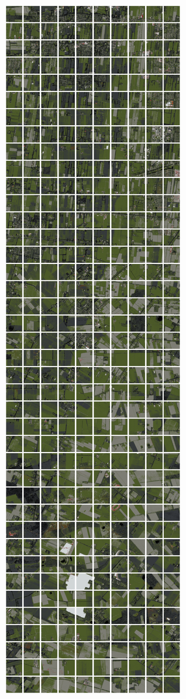 <html>
<div>
<img src="https://github.com/HakkaTjakka/NL_TILE_MAP/blob/main/18/643/-1065/r.6430.-10650.png" height="44" width="44">
<img src="https://github.com/HakkaTjakka/NL_TILE_MAP/blob/main/18/643/-1065/r.6431.-10650.png" height="44" width="44">
<img src="https://github.com/HakkaTjakka/NL_TILE_MAP/blob/main/18/643/-1065/r.6432.-10650.png" height="44" width="44">
<img src="https://github.com/HakkaTjakka/NL_TILE_MAP/blob/main/18/643/-1065/r.6433.-10650.png" height="44" width="44">
<img src="https://github.com/HakkaTjakka/NL_TILE_MAP/blob/main/18/643/-1065/r.6434.-10650.png" height="44" width="44">
<img src="https://github.com/HakkaTjakka/NL_TILE_MAP/blob/main/18/643/-1065/r.6435.-10650.png" height="44" width="44">
<img src="https://github.com/HakkaTjakka/NL_TILE_MAP/blob/main/18/643/-1065/r.6436.-10650.png" height="44" width="44">
<img src="https://github.com/HakkaTjakka/NL_TILE_MAP/blob/main/18/643/-1065/r.6437.-10650.png" height="44" width="44">
<img src="https://github.com/HakkaTjakka/NL_TILE_MAP/blob/main/18/643/-1065/r.6438.-10650.png" height="44" width="44">
<img src="https://github.com/HakkaTjakka/NL_TILE_MAP/blob/main/18/643/-1065/r.6439.-10650.png" height="44" width="44">
<img src="https://github.com/HakkaTjakka/NL_TILE_MAP/blob/main/18/644/-1065/r.6440.-10650.png" height="44" width="44">
<img src="https://github.com/HakkaTjakka/NL_TILE_MAP/blob/main/18/644/-1065/r.6441.-10650.png" height="44" width="44">
<img src="https://github.com/HakkaTjakka/NL_TILE_MAP/blob/main/18/644/-1065/r.6442.-10650.png" height="44" width="44">
<img src="https://github.com/HakkaTjakka/NL_TILE_MAP/blob/main/18/644/-1065/r.6443.-10650.png" height="44" width="44">
<img src="https://github.com/HakkaTjakka/NL_TILE_MAP/blob/main/18/644/-1065/r.6444.-10650.png" height="44" width="44">
<img src="https://github.com/HakkaTjakka/NL_TILE_MAP/blob/main/18/644/-1065/r.6445.-10650.png" height="44" width="44">
<img src="https://github.com/HakkaTjakka/NL_TILE_MAP/blob/main/18/644/-1065/r.6446.-10650.png" height="44" width="44">
<img src="https://github.com/HakkaTjakka/NL_TILE_MAP/blob/main/18/644/-1065/r.6447.-10650.png" height="44" width="44">
<img src="https://github.com/HakkaTjakka/NL_TILE_MAP/blob/main/18/644/-1065/r.6448.-10650.png" height="44" width="44">
<img src="https://github.com/HakkaTjakka/NL_TILE_MAP/blob/main/18/644/-1065/r.6449.-10650.png" height="44" width="44">
<br>
<img src="https://github.com/HakkaTjakka/NL_TILE_MAP/blob/main/18/643/-1065/r.6430.-10649.png" height="44" width="44">
<img src="https://github.com/HakkaTjakka/NL_TILE_MAP/blob/main/18/643/-1065/r.6431.-10649.png" height="44" width="44">
<img src="https://github.com/HakkaTjakka/NL_TILE_MAP/blob/main/18/643/-1065/r.6432.-10649.png" height="44" width="44">
<img src="https://github.com/HakkaTjakka/NL_TILE_MAP/blob/main/18/643/-1065/r.6433.-10649.png" height="44" width="44">
<img src="https://github.com/HakkaTjakka/NL_TILE_MAP/blob/main/18/643/-1065/r.6434.-10649.png" height="44" width="44">
<img src="https://github.com/HakkaTjakka/NL_TILE_MAP/blob/main/18/643/-1065/r.6435.-10649.png" height="44" width="44">
<img src="https://github.com/HakkaTjakka/NL_TILE_MAP/blob/main/18/643/-1065/r.6436.-10649.png" height="44" width="44">
<img src="https://github.com/HakkaTjakka/NL_TILE_MAP/blob/main/18/643/-1065/r.6437.-10649.png" height="44" width="44">
<img src="https://github.com/HakkaTjakka/NL_TILE_MAP/blob/main/18/643/-1065/r.6438.-10649.png" height="44" width="44">
<img src="https://github.com/HakkaTjakka/NL_TILE_MAP/blob/main/18/643/-1065/r.6439.-10649.png" height="44" width="44">
<img src="https://github.com/HakkaTjakka/NL_TILE_MAP/blob/main/18/644/-1065/r.6440.-10649.png" height="44" width="44">
<img src="https://github.com/HakkaTjakka/NL_TILE_MAP/blob/main/18/644/-1065/r.6441.-10649.png" height="44" width="44">
<img src="https://github.com/HakkaTjakka/NL_TILE_MAP/blob/main/18/644/-1065/r.6442.-10649.png" height="44" width="44">
<img src="https://github.com/HakkaTjakka/NL_TILE_MAP/blob/main/18/644/-1065/r.6443.-10649.png" height="44" width="44">
<img src="https://github.com/HakkaTjakka/NL_TILE_MAP/blob/main/18/644/-1065/r.6444.-10649.png" height="44" width="44">
<img src="https://github.com/HakkaTjakka/NL_TILE_MAP/blob/main/18/644/-1065/r.6445.-10649.png" height="44" width="44">
<img src="https://github.com/HakkaTjakka/NL_TILE_MAP/blob/main/18/644/-1065/r.6446.-10649.png" height="44" width="44">
<img src="https://github.com/HakkaTjakka/NL_TILE_MAP/blob/main/18/644/-1065/r.6447.-10649.png" height="44" width="44">
<img src="https://github.com/HakkaTjakka/NL_TILE_MAP/blob/main/18/644/-1065/r.6448.-10649.png" height="44" width="44">
<img src="https://github.com/HakkaTjakka/NL_TILE_MAP/blob/main/18/644/-1065/r.6449.-10649.png" height="44" width="44">
<br>
<img src="https://github.com/HakkaTjakka/NL_TILE_MAP/blob/main/18/643/-1065/r.6430.-10648.png" height="44" width="44">
<img src="https://github.com/HakkaTjakka/NL_TILE_MAP/blob/main/18/643/-1065/r.6431.-10648.png" height="44" width="44">
<img src="https://github.com/HakkaTjakka/NL_TILE_MAP/blob/main/18/643/-1065/r.6432.-10648.png" height="44" width="44">
<img src="https://github.com/HakkaTjakka/NL_TILE_MAP/blob/main/18/643/-1065/r.6433.-10648.png" height="44" width="44">
<img src="https://github.com/HakkaTjakka/NL_TILE_MAP/blob/main/18/643/-1065/r.6434.-10648.png" height="44" width="44">
<img src="https://github.com/HakkaTjakka/NL_TILE_MAP/blob/main/18/643/-1065/r.6435.-10648.png" height="44" width="44">
<img src="https://github.com/HakkaTjakka/NL_TILE_MAP/blob/main/18/643/-1065/r.6436.-10648.png" height="44" width="44">
<img src="https://github.com/HakkaTjakka/NL_TILE_MAP/blob/main/18/643/-1065/r.6437.-10648.png" height="44" width="44">
<img src="https://github.com/HakkaTjakka/NL_TILE_MAP/blob/main/18/643/-1065/r.6438.-10648.png" height="44" width="44">
<img src="https://github.com/HakkaTjakka/NL_TILE_MAP/blob/main/18/643/-1065/r.6439.-10648.png" height="44" width="44">
<img src="https://github.com/HakkaTjakka/NL_TILE_MAP/blob/main/18/644/-1065/r.6440.-10648.png" height="44" width="44">
<img src="https://github.com/HakkaTjakka/NL_TILE_MAP/blob/main/18/644/-1065/r.6441.-10648.png" height="44" width="44">
<img src="https://github.com/HakkaTjakka/NL_TILE_MAP/blob/main/18/644/-1065/r.6442.-10648.png" height="44" width="44">
<img src="https://github.com/HakkaTjakka/NL_TILE_MAP/blob/main/18/644/-1065/r.6443.-10648.png" height="44" width="44">
<img src="https://github.com/HakkaTjakka/NL_TILE_MAP/blob/main/18/644/-1065/r.6444.-10648.png" height="44" width="44">
<img src="https://github.com/HakkaTjakka/NL_TILE_MAP/blob/main/18/644/-1065/r.6445.-10648.png" height="44" width="44">
<img src="https://github.com/HakkaTjakka/NL_TILE_MAP/blob/main/18/644/-1065/r.6446.-10648.png" height="44" width="44">
<img src="https://github.com/HakkaTjakka/NL_TILE_MAP/blob/main/18/644/-1065/r.6447.-10648.png" height="44" width="44">
<img src="https://github.com/HakkaTjakka/NL_TILE_MAP/blob/main/18/644/-1065/r.6448.-10648.png" height="44" width="44">
<img src="https://github.com/HakkaTjakka/NL_TILE_MAP/blob/main/18/644/-1065/r.6449.-10648.png" height="44" width="44">
<br>
<img src="https://github.com/HakkaTjakka/NL_TILE_MAP/blob/main/18/643/-1065/r.6430.-10647.png" height="44" width="44">
<img src="https://github.com/HakkaTjakka/NL_TILE_MAP/blob/main/18/643/-1065/r.6431.-10647.png" height="44" width="44">
<img src="https://github.com/HakkaTjakka/NL_TILE_MAP/blob/main/18/643/-1065/r.6432.-10647.png" height="44" width="44">
<img src="https://github.com/HakkaTjakka/NL_TILE_MAP/blob/main/18/643/-1065/r.6433.-10647.png" height="44" width="44">
<img src="https://github.com/HakkaTjakka/NL_TILE_MAP/blob/main/18/643/-1065/r.6434.-10647.png" height="44" width="44">
<img src="https://github.com/HakkaTjakka/NL_TILE_MAP/blob/main/18/643/-1065/r.6435.-10647.png" height="44" width="44">
<img src="https://github.com/HakkaTjakka/NL_TILE_MAP/blob/main/18/643/-1065/r.6436.-10647.png" height="44" width="44">
<img src="https://github.com/HakkaTjakka/NL_TILE_MAP/blob/main/18/643/-1065/r.6437.-10647.png" height="44" width="44">
<img src="https://github.com/HakkaTjakka/NL_TILE_MAP/blob/main/18/643/-1065/r.6438.-10647.png" height="44" width="44">
<img src="https://github.com/HakkaTjakka/NL_TILE_MAP/blob/main/18/643/-1065/r.6439.-10647.png" height="44" width="44">
<img src="https://github.com/HakkaTjakka/NL_TILE_MAP/blob/main/18/644/-1065/r.6440.-10647.png" height="44" width="44">
<img src="https://github.com/HakkaTjakka/NL_TILE_MAP/blob/main/18/644/-1065/r.6441.-10647.png" height="44" width="44">
<img src="https://github.com/HakkaTjakka/NL_TILE_MAP/blob/main/18/644/-1065/r.6442.-10647.png" height="44" width="44">
<img src="https://github.com/HakkaTjakka/NL_TILE_MAP/blob/main/18/644/-1065/r.6443.-10647.png" height="44" width="44">
<img src="https://github.com/HakkaTjakka/NL_TILE_MAP/blob/main/18/644/-1065/r.6444.-10647.png" height="44" width="44">
<img src="https://github.com/HakkaTjakka/NL_TILE_MAP/blob/main/18/644/-1065/r.6445.-10647.png" height="44" width="44">
<img src="https://github.com/HakkaTjakka/NL_TILE_MAP/blob/main/18/644/-1065/r.6446.-10647.png" height="44" width="44">
<img src="https://github.com/HakkaTjakka/NL_TILE_MAP/blob/main/18/644/-1065/r.6447.-10647.png" height="44" width="44">
<img src="https://github.com/HakkaTjakka/NL_TILE_MAP/blob/main/18/644/-1065/r.6448.-10647.png" height="44" width="44">
<img src="https://github.com/HakkaTjakka/NL_TILE_MAP/blob/main/18/644/-1065/r.6449.-10647.png" height="44" width="44">
<br>
<img src="https://github.com/HakkaTjakka/NL_TILE_MAP/blob/main/18/643/-1065/r.6430.-10646.png" height="44" width="44">
<img src="https://github.com/HakkaTjakka/NL_TILE_MAP/blob/main/18/643/-1065/r.6431.-10646.png" height="44" width="44">
<img src="https://github.com/HakkaTjakka/NL_TILE_MAP/blob/main/18/643/-1065/r.6432.-10646.png" height="44" width="44">
<img src="https://github.com/HakkaTjakka/NL_TILE_MAP/blob/main/18/643/-1065/r.6433.-10646.png" height="44" width="44">
<img src="https://github.com/HakkaTjakka/NL_TILE_MAP/blob/main/18/643/-1065/r.6434.-10646.png" height="44" width="44">
<img src="https://github.com/HakkaTjakka/NL_TILE_MAP/blob/main/18/643/-1065/r.6435.-10646.png" height="44" width="44">
<img src="https://github.com/HakkaTjakka/NL_TILE_MAP/blob/main/18/643/-1065/r.6436.-10646.png" height="44" width="44">
<img src="https://github.com/HakkaTjakka/NL_TILE_MAP/blob/main/18/643/-1065/r.6437.-10646.png" height="44" width="44">
<img src="https://github.com/HakkaTjakka/NL_TILE_MAP/blob/main/18/643/-1065/r.6438.-10646.png" height="44" width="44">
<img src="https://github.com/HakkaTjakka/NL_TILE_MAP/blob/main/18/643/-1065/r.6439.-10646.png" height="44" width="44">
<img src="https://github.com/HakkaTjakka/NL_TILE_MAP/blob/main/18/644/-1065/r.6440.-10646.png" height="44" width="44">
<img src="https://github.com/HakkaTjakka/NL_TILE_MAP/blob/main/18/644/-1065/r.6441.-10646.png" height="44" width="44">
<img src="https://github.com/HakkaTjakka/NL_TILE_MAP/blob/main/18/644/-1065/r.6442.-10646.png" height="44" width="44">
<img src="https://github.com/HakkaTjakka/NL_TILE_MAP/blob/main/18/644/-1065/r.6443.-10646.png" height="44" width="44">
<img src="https://github.com/HakkaTjakka/NL_TILE_MAP/blob/main/18/644/-1065/r.6444.-10646.png" height="44" width="44">
<img src="https://github.com/HakkaTjakka/NL_TILE_MAP/blob/main/18/644/-1065/r.6445.-10646.png" height="44" width="44">
<img src="https://github.com/HakkaTjakka/NL_TILE_MAP/blob/main/18/644/-1065/r.6446.-10646.png" height="44" width="44">
<img src="https://github.com/HakkaTjakka/NL_TILE_MAP/blob/main/18/644/-1065/r.6447.-10646.png" height="44" width="44">
<img src="https://github.com/HakkaTjakka/NL_TILE_MAP/blob/main/18/644/-1065/r.6448.-10646.png" height="44" width="44">
<img src="https://github.com/HakkaTjakka/NL_TILE_MAP/blob/main/18/644/-1065/r.6449.-10646.png" height="44" width="44">
<br>
<img src="https://github.com/HakkaTjakka/NL_TILE_MAP/blob/main/18/643/-1065/r.6430.-10645.png" height="44" width="44">
<img src="https://github.com/HakkaTjakka/NL_TILE_MAP/blob/main/18/643/-1065/r.6431.-10645.png" height="44" width="44">
<img src="https://github.com/HakkaTjakka/NL_TILE_MAP/blob/main/18/643/-1065/r.6432.-10645.png" height="44" width="44">
<img src="https://github.com/HakkaTjakka/NL_TILE_MAP/blob/main/18/643/-1065/r.6433.-10645.png" height="44" width="44">
<img src="https://github.com/HakkaTjakka/NL_TILE_MAP/blob/main/18/643/-1065/r.6434.-10645.png" height="44" width="44">
<img src="https://github.com/HakkaTjakka/NL_TILE_MAP/blob/main/18/643/-1065/r.6435.-10645.png" height="44" width="44">
<img src="https://github.com/HakkaTjakka/NL_TILE_MAP/blob/main/18/643/-1065/r.6436.-10645.png" height="44" width="44">
<img src="https://github.com/HakkaTjakka/NL_TILE_MAP/blob/main/18/643/-1065/r.6437.-10645.png" height="44" width="44">
<img src="https://github.com/HakkaTjakka/NL_TILE_MAP/blob/main/18/643/-1065/r.6438.-10645.png" height="44" width="44">
<img src="https://github.com/HakkaTjakka/NL_TILE_MAP/blob/main/18/643/-1065/r.6439.-10645.png" height="44" width="44">
<img src="https://github.com/HakkaTjakka/NL_TILE_MAP/blob/main/18/644/-1065/r.6440.-10645.png" height="44" width="44">
<img src="https://github.com/HakkaTjakka/NL_TILE_MAP/blob/main/18/644/-1065/r.6441.-10645.png" height="44" width="44">
<img src="https://github.com/HakkaTjakka/NL_TILE_MAP/blob/main/18/644/-1065/r.6442.-10645.png" height="44" width="44">
<img src="https://github.com/HakkaTjakka/NL_TILE_MAP/blob/main/18/644/-1065/r.6443.-10645.png" height="44" width="44">
<img src="https://github.com/HakkaTjakka/NL_TILE_MAP/blob/main/18/644/-1065/r.6444.-10645.png" height="44" width="44">
<img src="https://github.com/HakkaTjakka/NL_TILE_MAP/blob/main/18/644/-1065/r.6445.-10645.png" height="44" width="44">
<img src="https://github.com/HakkaTjakka/NL_TILE_MAP/blob/main/18/644/-1065/r.6446.-10645.png" height="44" width="44">
<img src="https://github.com/HakkaTjakka/NL_TILE_MAP/blob/main/18/644/-1065/r.6447.-10645.png" height="44" width="44">
<img src="https://github.com/HakkaTjakka/NL_TILE_MAP/blob/main/18/644/-1065/r.6448.-10645.png" height="44" width="44">
<img src="https://github.com/HakkaTjakka/NL_TILE_MAP/blob/main/18/644/-1065/r.6449.-10645.png" height="44" width="44">
<br>
<img src="https://github.com/HakkaTjakka/NL_TILE_MAP/blob/main/18/643/-1065/r.6430.-10644.png" height="44" width="44">
<img src="https://github.com/HakkaTjakka/NL_TILE_MAP/blob/main/18/643/-1065/r.6431.-10644.png" height="44" width="44">
<img src="https://github.com/HakkaTjakka/NL_TILE_MAP/blob/main/18/643/-1065/r.6432.-10644.png" height="44" width="44">
<img src="https://github.com/HakkaTjakka/NL_TILE_MAP/blob/main/18/643/-1065/r.6433.-10644.png" height="44" width="44">
<img src="https://github.com/HakkaTjakka/NL_TILE_MAP/blob/main/18/643/-1065/r.6434.-10644.png" height="44" width="44">
<img src="https://github.com/HakkaTjakka/NL_TILE_MAP/blob/main/18/643/-1065/r.6435.-10644.png" height="44" width="44">
<img src="https://github.com/HakkaTjakka/NL_TILE_MAP/blob/main/18/643/-1065/r.6436.-10644.png" height="44" width="44">
<img src="https://github.com/HakkaTjakka/NL_TILE_MAP/blob/main/18/643/-1065/r.6437.-10644.png" height="44" width="44">
<img src="https://github.com/HakkaTjakka/NL_TILE_MAP/blob/main/18/643/-1065/r.6438.-10644.png" height="44" width="44">
<img src="https://github.com/HakkaTjakka/NL_TILE_MAP/blob/main/18/643/-1065/r.6439.-10644.png" height="44" width="44">
<img src="https://github.com/HakkaTjakka/NL_TILE_MAP/blob/main/18/644/-1065/r.6440.-10644.png" height="44" width="44">
<img src="https://github.com/HakkaTjakka/NL_TILE_MAP/blob/main/18/644/-1065/r.6441.-10644.png" height="44" width="44">
<img src="https://github.com/HakkaTjakka/NL_TILE_MAP/blob/main/18/644/-1065/r.6442.-10644.png" height="44" width="44">
<img src="https://github.com/HakkaTjakka/NL_TILE_MAP/blob/main/18/644/-1065/r.6443.-10644.png" height="44" width="44">
<img src="https://github.com/HakkaTjakka/NL_TILE_MAP/blob/main/18/644/-1065/r.6444.-10644.png" height="44" width="44">
<img src="https://github.com/HakkaTjakka/NL_TILE_MAP/blob/main/18/644/-1065/r.6445.-10644.png" height="44" width="44">
<img src="https://github.com/HakkaTjakka/NL_TILE_MAP/blob/main/18/644/-1065/r.6446.-10644.png" height="44" width="44">
<img src="https://github.com/HakkaTjakka/NL_TILE_MAP/blob/main/18/644/-1065/r.6447.-10644.png" height="44" width="44">
<img src="https://github.com/HakkaTjakka/NL_TILE_MAP/blob/main/18/644/-1065/r.6448.-10644.png" height="44" width="44">
<img src="https://github.com/HakkaTjakka/NL_TILE_MAP/blob/main/18/644/-1065/r.6449.-10644.png" height="44" width="44">
<br>
<img src="https://github.com/HakkaTjakka/NL_TILE_MAP/blob/main/18/643/-1065/r.6430.-10643.png" height="44" width="44">
<img src="https://github.com/HakkaTjakka/NL_TILE_MAP/blob/main/18/643/-1065/r.6431.-10643.png" height="44" width="44">
<img src="https://github.com/HakkaTjakka/NL_TILE_MAP/blob/main/18/643/-1065/r.6432.-10643.png" height="44" width="44">
<img src="https://github.com/HakkaTjakka/NL_TILE_MAP/blob/main/18/643/-1065/r.6433.-10643.png" height="44" width="44">
<img src="https://github.com/HakkaTjakka/NL_TILE_MAP/blob/main/18/643/-1065/r.6434.-10643.png" height="44" width="44">
<img src="https://github.com/HakkaTjakka/NL_TILE_MAP/blob/main/18/643/-1065/r.6435.-10643.png" height="44" width="44">
<img src="https://github.com/HakkaTjakka/NL_TILE_MAP/blob/main/18/643/-1065/r.6436.-10643.png" height="44" width="44">
<img src="https://github.com/HakkaTjakka/NL_TILE_MAP/blob/main/18/643/-1065/r.6437.-10643.png" height="44" width="44">
<img src="https://github.com/HakkaTjakka/NL_TILE_MAP/blob/main/18/643/-1065/r.6438.-10643.png" height="44" width="44">
<img src="https://github.com/HakkaTjakka/NL_TILE_MAP/blob/main/18/643/-1065/r.6439.-10643.png" height="44" width="44">
<img src="https://github.com/HakkaTjakka/NL_TILE_MAP/blob/main/18/644/-1065/r.6440.-10643.png" height="44" width="44">
<img src="https://github.com/HakkaTjakka/NL_TILE_MAP/blob/main/18/644/-1065/r.6441.-10643.png" height="44" width="44">
<img src="https://github.com/HakkaTjakka/NL_TILE_MAP/blob/main/18/644/-1065/r.6442.-10643.png" height="44" width="44">
<img src="https://github.com/HakkaTjakka/NL_TILE_MAP/blob/main/18/644/-1065/r.6443.-10643.png" height="44" width="44">
<img src="https://github.com/HakkaTjakka/NL_TILE_MAP/blob/main/18/644/-1065/r.6444.-10643.png" height="44" width="44">
<img src="https://github.com/HakkaTjakka/NL_TILE_MAP/blob/main/18/644/-1065/r.6445.-10643.png" height="44" width="44">
<img src="https://github.com/HakkaTjakka/NL_TILE_MAP/blob/main/18/644/-1065/r.6446.-10643.png" height="44" width="44">
<img src="https://github.com/HakkaTjakka/NL_TILE_MAP/blob/main/18/644/-1065/r.6447.-10643.png" height="44" width="44">
<img src="https://github.com/HakkaTjakka/NL_TILE_MAP/blob/main/18/644/-1065/r.6448.-10643.png" height="44" width="44">
<img src="https://github.com/HakkaTjakka/NL_TILE_MAP/blob/main/18/644/-1065/r.6449.-10643.png" height="44" width="44">
<br>
<img src="https://github.com/HakkaTjakka/NL_TILE_MAP/blob/main/18/643/-1065/r.6430.-10642.png" height="44" width="44">
<img src="https://github.com/HakkaTjakka/NL_TILE_MAP/blob/main/18/643/-1065/r.6431.-10642.png" height="44" width="44">
<img src="https://github.com/HakkaTjakka/NL_TILE_MAP/blob/main/18/643/-1065/r.6432.-10642.png" height="44" width="44">
<img src="https://github.com/HakkaTjakka/NL_TILE_MAP/blob/main/18/643/-1065/r.6433.-10642.png" height="44" width="44">
<img src="https://github.com/HakkaTjakka/NL_TILE_MAP/blob/main/18/643/-1065/r.6434.-10642.png" height="44" width="44">
<img src="https://github.com/HakkaTjakka/NL_TILE_MAP/blob/main/18/643/-1065/r.6435.-10642.png" height="44" width="44">
<img src="https://github.com/HakkaTjakka/NL_TILE_MAP/blob/main/18/643/-1065/r.6436.-10642.png" height="44" width="44">
<img src="https://github.com/HakkaTjakka/NL_TILE_MAP/blob/main/18/643/-1065/r.6437.-10642.png" height="44" width="44">
<img src="https://github.com/HakkaTjakka/NL_TILE_MAP/blob/main/18/643/-1065/r.6438.-10642.png" height="44" width="44">
<img src="https://github.com/HakkaTjakka/NL_TILE_MAP/blob/main/18/643/-1065/r.6439.-10642.png" height="44" width="44">
<img src="https://github.com/HakkaTjakka/NL_TILE_MAP/blob/main/18/644/-1065/r.6440.-10642.png" height="44" width="44">
<img src="https://github.com/HakkaTjakka/NL_TILE_MAP/blob/main/18/644/-1065/r.6441.-10642.png" height="44" width="44">
<img src="https://github.com/HakkaTjakka/NL_TILE_MAP/blob/main/18/644/-1065/r.6442.-10642.png" height="44" width="44">
<img src="https://github.com/HakkaTjakka/NL_TILE_MAP/blob/main/18/644/-1065/r.6443.-10642.png" height="44" width="44">
<img src="https://github.com/HakkaTjakka/NL_TILE_MAP/blob/main/18/644/-1065/r.6444.-10642.png" height="44" width="44">
<img src="https://github.com/HakkaTjakka/NL_TILE_MAP/blob/main/18/644/-1065/r.6445.-10642.png" height="44" width="44">
<img src="https://github.com/HakkaTjakka/NL_TILE_MAP/blob/main/18/644/-1065/r.6446.-10642.png" height="44" width="44">
<img src="https://github.com/HakkaTjakka/NL_TILE_MAP/blob/main/18/644/-1065/r.6447.-10642.png" height="44" width="44">
<img src="https://github.com/HakkaTjakka/NL_TILE_MAP/blob/main/18/644/-1065/r.6448.-10642.png" height="44" width="44">
<img src="https://github.com/HakkaTjakka/NL_TILE_MAP/blob/main/18/644/-1065/r.6449.-10642.png" height="44" width="44">
<br>
<img src="https://github.com/HakkaTjakka/NL_TILE_MAP/blob/main/18/643/-1065/r.6430.-10641.png" height="44" width="44">
<img src="https://github.com/HakkaTjakka/NL_TILE_MAP/blob/main/18/643/-1065/r.6431.-10641.png" height="44" width="44">
<img src="https://github.com/HakkaTjakka/NL_TILE_MAP/blob/main/18/643/-1065/r.6432.-10641.png" height="44" width="44">
<img src="https://github.com/HakkaTjakka/NL_TILE_MAP/blob/main/18/643/-1065/r.6433.-10641.png" height="44" width="44">
<img src="https://github.com/HakkaTjakka/NL_TILE_MAP/blob/main/18/643/-1065/r.6434.-10641.png" height="44" width="44">
<img src="https://github.com/HakkaTjakka/NL_TILE_MAP/blob/main/18/643/-1065/r.6435.-10641.png" height="44" width="44">
<img src="https://github.com/HakkaTjakka/NL_TILE_MAP/blob/main/18/643/-1065/r.6436.-10641.png" height="44" width="44">
<img src="https://github.com/HakkaTjakka/NL_TILE_MAP/blob/main/18/643/-1065/r.6437.-10641.png" height="44" width="44">
<img src="https://github.com/HakkaTjakka/NL_TILE_MAP/blob/main/18/643/-1065/r.6438.-10641.png" height="44" width="44">
<img src="https://github.com/HakkaTjakka/NL_TILE_MAP/blob/main/18/643/-1065/r.6439.-10641.png" height="44" width="44">
<img src="https://github.com/HakkaTjakka/NL_TILE_MAP/blob/main/18/644/-1065/r.6440.-10641.png" height="44" width="44">
<img src="https://github.com/HakkaTjakka/NL_TILE_MAP/blob/main/18/644/-1065/r.6441.-10641.png" height="44" width="44">
<img src="https://github.com/HakkaTjakka/NL_TILE_MAP/blob/main/18/644/-1065/r.6442.-10641.png" height="44" width="44">
<img src="https://github.com/HakkaTjakka/NL_TILE_MAP/blob/main/18/644/-1065/r.6443.-10641.png" height="44" width="44">
<img src="https://github.com/HakkaTjakka/NL_TILE_MAP/blob/main/18/644/-1065/r.6444.-10641.png" height="44" width="44">
<img src="https://github.com/HakkaTjakka/NL_TILE_MAP/blob/main/18/644/-1065/r.6445.-10641.png" height="44" width="44">
<img src="https://github.com/HakkaTjakka/NL_TILE_MAP/blob/main/18/644/-1065/r.6446.-10641.png" height="44" width="44">
<img src="https://github.com/HakkaTjakka/NL_TILE_MAP/blob/main/18/644/-1065/r.6447.-10641.png" height="44" width="44">
<img src="https://github.com/HakkaTjakka/NL_TILE_MAP/blob/main/18/644/-1065/r.6448.-10641.png" height="44" width="44">
<img src="https://github.com/HakkaTjakka/NL_TILE_MAP/blob/main/18/644/-1065/r.6449.-10641.png" height="44" width="44">
<br>
<img src="https://github.com/HakkaTjakka/NL_TILE_MAP/blob/main/18/643/-1064/r.6430.-10640.png" height="44" width="44">
<img src="https://github.com/HakkaTjakka/NL_TILE_MAP/blob/main/18/643/-1064/r.6431.-10640.png" height="44" width="44">
<img src="https://github.com/HakkaTjakka/NL_TILE_MAP/blob/main/18/643/-1064/r.6432.-10640.png" height="44" width="44">
<img src="https://github.com/HakkaTjakka/NL_TILE_MAP/blob/main/18/643/-1064/r.6433.-10640.png" height="44" width="44">
<img src="https://github.com/HakkaTjakka/NL_TILE_MAP/blob/main/18/643/-1064/r.6434.-10640.png" height="44" width="44">
<img src="https://github.com/HakkaTjakka/NL_TILE_MAP/blob/main/18/643/-1064/r.6435.-10640.png" height="44" width="44">
<img src="https://github.com/HakkaTjakka/NL_TILE_MAP/blob/main/18/643/-1064/r.6436.-10640.png" height="44" width="44">
<img src="https://github.com/HakkaTjakka/NL_TILE_MAP/blob/main/18/643/-1064/r.6437.-10640.png" height="44" width="44">
<img src="https://github.com/HakkaTjakka/NL_TILE_MAP/blob/main/18/643/-1064/r.6438.-10640.png" height="44" width="44">
<img src="https://github.com/HakkaTjakka/NL_TILE_MAP/blob/main/18/643/-1064/r.6439.-10640.png" height="44" width="44">
<img src="https://github.com/HakkaTjakka/NL_TILE_MAP/blob/main/18/644/-1064/r.6440.-10640.png" height="44" width="44">
<img src="https://github.com/HakkaTjakka/NL_TILE_MAP/blob/main/18/644/-1064/r.6441.-10640.png" height="44" width="44">
<img src="https://github.com/HakkaTjakka/NL_TILE_MAP/blob/main/18/644/-1064/r.6442.-10640.png" height="44" width="44">
<img src="https://github.com/HakkaTjakka/NL_TILE_MAP/blob/main/18/644/-1064/r.6443.-10640.png" height="44" width="44">
<img src="https://github.com/HakkaTjakka/NL_TILE_MAP/blob/main/18/644/-1064/r.6444.-10640.png" height="44" width="44">
<img src="https://github.com/HakkaTjakka/NL_TILE_MAP/blob/main/18/644/-1064/r.6445.-10640.png" height="44" width="44">
<img src="https://github.com/HakkaTjakka/NL_TILE_MAP/blob/main/18/644/-1064/r.6446.-10640.png" height="44" width="44">
<img src="https://github.com/HakkaTjakka/NL_TILE_MAP/blob/main/18/644/-1064/r.6447.-10640.png" height="44" width="44">
<img src="https://github.com/HakkaTjakka/NL_TILE_MAP/blob/main/18/644/-1064/r.6448.-10640.png" height="44" width="44">
<img src="https://github.com/HakkaTjakka/NL_TILE_MAP/blob/main/18/644/-1064/r.6449.-10640.png" height="44" width="44">
<br>
<img src="https://github.com/HakkaTjakka/NL_TILE_MAP/blob/main/18/643/-1064/r.6430.-10639.png" height="44" width="44">
<img src="https://github.com/HakkaTjakka/NL_TILE_MAP/blob/main/18/643/-1064/r.6431.-10639.png" height="44" width="44">
<img src="https://github.com/HakkaTjakka/NL_TILE_MAP/blob/main/18/643/-1064/r.6432.-10639.png" height="44" width="44">
<img src="https://github.com/HakkaTjakka/NL_TILE_MAP/blob/main/18/643/-1064/r.6433.-10639.png" height="44" width="44">
<img src="https://github.com/HakkaTjakka/NL_TILE_MAP/blob/main/18/643/-1064/r.6434.-10639.png" height="44" width="44">
<img src="https://github.com/HakkaTjakka/NL_TILE_MAP/blob/main/18/643/-1064/r.6435.-10639.png" height="44" width="44">
<img src="https://github.com/HakkaTjakka/NL_TILE_MAP/blob/main/18/643/-1064/r.6436.-10639.png" height="44" width="44">
<img src="https://github.com/HakkaTjakka/NL_TILE_MAP/blob/main/18/643/-1064/r.6437.-10639.png" height="44" width="44">
<img src="https://github.com/HakkaTjakka/NL_TILE_MAP/blob/main/18/643/-1064/r.6438.-10639.png" height="44" width="44">
<img src="https://github.com/HakkaTjakka/NL_TILE_MAP/blob/main/18/643/-1064/r.6439.-10639.png" height="44" width="44">
<img src="https://github.com/HakkaTjakka/NL_TILE_MAP/blob/main/18/644/-1064/r.6440.-10639.png" height="44" width="44">
<img src="https://github.com/HakkaTjakka/NL_TILE_MAP/blob/main/18/644/-1064/r.6441.-10639.png" height="44" width="44">
<img src="https://github.com/HakkaTjakka/NL_TILE_MAP/blob/main/18/644/-1064/r.6442.-10639.png" height="44" width="44">
<img src="https://github.com/HakkaTjakka/NL_TILE_MAP/blob/main/18/644/-1064/r.6443.-10639.png" height="44" width="44">
<img src="https://github.com/HakkaTjakka/NL_TILE_MAP/blob/main/18/644/-1064/r.6444.-10639.png" height="44" width="44">
<img src="https://github.com/HakkaTjakka/NL_TILE_MAP/blob/main/18/644/-1064/r.6445.-10639.png" height="44" width="44">
<img src="https://github.com/HakkaTjakka/NL_TILE_MAP/blob/main/18/644/-1064/r.6446.-10639.png" height="44" width="44">
<img src="https://github.com/HakkaTjakka/NL_TILE_MAP/blob/main/18/644/-1064/r.6447.-10639.png" height="44" width="44">
<img src="https://github.com/HakkaTjakka/NL_TILE_MAP/blob/main/18/644/-1064/r.6448.-10639.png" height="44" width="44">
<img src="https://github.com/HakkaTjakka/NL_TILE_MAP/blob/main/18/644/-1064/r.6449.-10639.png" height="44" width="44">
<br>
<img src="https://github.com/HakkaTjakka/NL_TILE_MAP/blob/main/18/643/-1064/r.6430.-10638.png" height="44" width="44">
<img src="https://github.com/HakkaTjakka/NL_TILE_MAP/blob/main/18/643/-1064/r.6431.-10638.png" height="44" width="44">
<img src="https://github.com/HakkaTjakka/NL_TILE_MAP/blob/main/18/643/-1064/r.6432.-10638.png" height="44" width="44">
<img src="https://github.com/HakkaTjakka/NL_TILE_MAP/blob/main/18/643/-1064/r.6433.-10638.png" height="44" width="44">
<img src="https://github.com/HakkaTjakka/NL_TILE_MAP/blob/main/18/643/-1064/r.6434.-10638.png" height="44" width="44">
<img src="https://github.com/HakkaTjakka/NL_TILE_MAP/blob/main/18/643/-1064/r.6435.-10638.png" height="44" width="44">
<img src="https://github.com/HakkaTjakka/NL_TILE_MAP/blob/main/18/643/-1064/r.6436.-10638.png" height="44" width="44">
<img src="https://github.com/HakkaTjakka/NL_TILE_MAP/blob/main/18/643/-1064/r.6437.-10638.png" height="44" width="44">
<img src="https://github.com/HakkaTjakka/NL_TILE_MAP/blob/main/18/643/-1064/r.6438.-10638.png" height="44" width="44">
<img src="https://github.com/HakkaTjakka/NL_TILE_MAP/blob/main/18/643/-1064/r.6439.-10638.png" height="44" width="44">
<img src="https://github.com/HakkaTjakka/NL_TILE_MAP/blob/main/18/644/-1064/r.6440.-10638.png" height="44" width="44">
<img src="https://github.com/HakkaTjakka/NL_TILE_MAP/blob/main/18/644/-1064/r.6441.-10638.png" height="44" width="44">
<img src="https://github.com/HakkaTjakka/NL_TILE_MAP/blob/main/18/644/-1064/r.6442.-10638.png" height="44" width="44">
<img src="https://github.com/HakkaTjakka/NL_TILE_MAP/blob/main/18/644/-1064/r.6443.-10638.png" height="44" width="44">
<img src="https://github.com/HakkaTjakka/NL_TILE_MAP/blob/main/18/644/-1064/r.6444.-10638.png" height="44" width="44">
<img src="https://github.com/HakkaTjakka/NL_TILE_MAP/blob/main/18/644/-1064/r.6445.-10638.png" height="44" width="44">
<img src="https://github.com/HakkaTjakka/NL_TILE_MAP/blob/main/18/644/-1064/r.6446.-10638.png" height="44" width="44">
<img src="https://github.com/HakkaTjakka/NL_TILE_MAP/blob/main/18/644/-1064/r.6447.-10638.png" height="44" width="44">
<img src="https://github.com/HakkaTjakka/NL_TILE_MAP/blob/main/18/644/-1064/r.6448.-10638.png" height="44" width="44">
<img src="https://github.com/HakkaTjakka/NL_TILE_MAP/blob/main/18/644/-1064/r.6449.-10638.png" height="44" width="44">
<br>
<img src="https://github.com/HakkaTjakka/NL_TILE_MAP/blob/main/18/643/-1064/r.6430.-10637.png" height="44" width="44">
<img src="https://github.com/HakkaTjakka/NL_TILE_MAP/blob/main/18/643/-1064/r.6431.-10637.png" height="44" width="44">
<img src="https://github.com/HakkaTjakka/NL_TILE_MAP/blob/main/18/643/-1064/r.6432.-10637.png" height="44" width="44">
<img src="https://github.com/HakkaTjakka/NL_TILE_MAP/blob/main/18/643/-1064/r.6433.-10637.png" height="44" width="44">
<img src="https://github.com/HakkaTjakka/NL_TILE_MAP/blob/main/18/643/-1064/r.6434.-10637.png" height="44" width="44">
<img src="https://github.com/HakkaTjakka/NL_TILE_MAP/blob/main/18/643/-1064/r.6435.-10637.png" height="44" width="44">
<img src="https://github.com/HakkaTjakka/NL_TILE_MAP/blob/main/18/643/-1064/r.6436.-10637.png" height="44" width="44">
<img src="https://github.com/HakkaTjakka/NL_TILE_MAP/blob/main/18/643/-1064/r.6437.-10637.png" height="44" width="44">
<img src="https://github.com/HakkaTjakka/NL_TILE_MAP/blob/main/18/643/-1064/r.6438.-10637.png" height="44" width="44">
<img src="https://github.com/HakkaTjakka/NL_TILE_MAP/blob/main/18/643/-1064/r.6439.-10637.png" height="44" width="44">
<img src="https://github.com/HakkaTjakka/NL_TILE_MAP/blob/main/18/644/-1064/r.6440.-10637.png" height="44" width="44">
<img src="https://github.com/HakkaTjakka/NL_TILE_MAP/blob/main/18/644/-1064/r.6441.-10637.png" height="44" width="44">
<img src="https://github.com/HakkaTjakka/NL_TILE_MAP/blob/main/18/644/-1064/r.6442.-10637.png" height="44" width="44">
<img src="https://github.com/HakkaTjakka/NL_TILE_MAP/blob/main/18/644/-1064/r.6443.-10637.png" height="44" width="44">
<img src="https://github.com/HakkaTjakka/NL_TILE_MAP/blob/main/18/644/-1064/r.6444.-10637.png" height="44" width="44">
<img src="https://github.com/HakkaTjakka/NL_TILE_MAP/blob/main/18/644/-1064/r.6445.-10637.png" height="44" width="44">
<img src="https://github.com/HakkaTjakka/NL_TILE_MAP/blob/main/18/644/-1064/r.6446.-10637.png" height="44" width="44">
<img src="https://github.com/HakkaTjakka/NL_TILE_MAP/blob/main/18/644/-1064/r.6447.-10637.png" height="44" width="44">
<img src="https://github.com/HakkaTjakka/NL_TILE_MAP/blob/main/18/644/-1064/r.6448.-10637.png" height="44" width="44">
<img src="https://github.com/HakkaTjakka/NL_TILE_MAP/blob/main/18/644/-1064/r.6449.-10637.png" height="44" width="44">
<br>
<img src="https://github.com/HakkaTjakka/NL_TILE_MAP/blob/main/18/643/-1064/r.6430.-10636.png" height="44" width="44">
<img src="https://github.com/HakkaTjakka/NL_TILE_MAP/blob/main/18/643/-1064/r.6431.-10636.png" height="44" width="44">
<img src="https://github.com/HakkaTjakka/NL_TILE_MAP/blob/main/18/643/-1064/r.6432.-10636.png" height="44" width="44">
<img src="https://github.com/HakkaTjakka/NL_TILE_MAP/blob/main/18/643/-1064/r.6433.-10636.png" height="44" width="44">
<img src="https://github.com/HakkaTjakka/NL_TILE_MAP/blob/main/18/643/-1064/r.6434.-10636.png" height="44" width="44">
<img src="https://github.com/HakkaTjakka/NL_TILE_MAP/blob/main/18/643/-1064/r.6435.-10636.png" height="44" width="44">
<img src="https://github.com/HakkaTjakka/NL_TILE_MAP/blob/main/18/643/-1064/r.6436.-10636.png" height="44" width="44">
<img src="https://github.com/HakkaTjakka/NL_TILE_MAP/blob/main/18/643/-1064/r.6437.-10636.png" height="44" width="44">
<img src="https://github.com/HakkaTjakka/NL_TILE_MAP/blob/main/18/643/-1064/r.6438.-10636.png" height="44" width="44">
<img src="https://github.com/HakkaTjakka/NL_TILE_MAP/blob/main/18/643/-1064/r.6439.-10636.png" height="44" width="44">
<img src="https://github.com/HakkaTjakka/NL_TILE_MAP/blob/main/18/644/-1064/r.6440.-10636.png" height="44" width="44">
<img src="https://github.com/HakkaTjakka/NL_TILE_MAP/blob/main/18/644/-1064/r.6441.-10636.png" height="44" width="44">
<img src="https://github.com/HakkaTjakka/NL_TILE_MAP/blob/main/18/644/-1064/r.6442.-10636.png" height="44" width="44">
<img src="https://github.com/HakkaTjakka/NL_TILE_MAP/blob/main/18/644/-1064/r.6443.-10636.png" height="44" width="44">
<img src="https://github.com/HakkaTjakka/NL_TILE_MAP/blob/main/18/644/-1064/r.6444.-10636.png" height="44" width="44">
<img src="https://github.com/HakkaTjakka/NL_TILE_MAP/blob/main/18/644/-1064/r.6445.-10636.png" height="44" width="44">
<img src="https://github.com/HakkaTjakka/NL_TILE_MAP/blob/main/18/644/-1064/r.6446.-10636.png" height="44" width="44">
<img src="https://github.com/HakkaTjakka/NL_TILE_MAP/blob/main/18/644/-1064/r.6447.-10636.png" height="44" width="44">
<img src="https://github.com/HakkaTjakka/NL_TILE_MAP/blob/main/18/644/-1064/r.6448.-10636.png" height="44" width="44">
<img src="https://github.com/HakkaTjakka/NL_TILE_MAP/blob/main/18/644/-1064/r.6449.-10636.png" height="44" width="44">
<br>
<img src="https://github.com/HakkaTjakka/NL_TILE_MAP/blob/main/18/643/-1064/r.6430.-10635.png" height="44" width="44">
<img src="https://github.com/HakkaTjakka/NL_TILE_MAP/blob/main/18/643/-1064/r.6431.-10635.png" height="44" width="44">
<img src="https://github.com/HakkaTjakka/NL_TILE_MAP/blob/main/18/643/-1064/r.6432.-10635.png" height="44" width="44">
<img src="https://github.com/HakkaTjakka/NL_TILE_MAP/blob/main/18/643/-1064/r.6433.-10635.png" height="44" width="44">
<img src="https://github.com/HakkaTjakka/NL_TILE_MAP/blob/main/18/643/-1064/r.6434.-10635.png" height="44" width="44">
<img src="https://github.com/HakkaTjakka/NL_TILE_MAP/blob/main/18/643/-1064/r.6435.-10635.png" height="44" width="44">
<img src="https://github.com/HakkaTjakka/NL_TILE_MAP/blob/main/18/643/-1064/r.6436.-10635.png" height="44" width="44">
<img src="https://github.com/HakkaTjakka/NL_TILE_MAP/blob/main/18/643/-1064/r.6437.-10635.png" height="44" width="44">
<img src="https://github.com/HakkaTjakka/NL_TILE_MAP/blob/main/18/643/-1064/r.6438.-10635.png" height="44" width="44">
<img src="https://github.com/HakkaTjakka/NL_TILE_MAP/blob/main/18/643/-1064/r.6439.-10635.png" height="44" width="44">
<img src="https://github.com/HakkaTjakka/NL_TILE_MAP/blob/main/18/644/-1064/r.6440.-10635.png" height="44" width="44">
<img src="https://github.com/HakkaTjakka/NL_TILE_MAP/blob/main/18/644/-1064/r.6441.-10635.png" height="44" width="44">
<img src="https://github.com/HakkaTjakka/NL_TILE_MAP/blob/main/18/644/-1064/r.6442.-10635.png" height="44" width="44">
<img src="https://github.com/HakkaTjakka/NL_TILE_MAP/blob/main/18/644/-1064/r.6443.-10635.png" height="44" width="44">
<img src="https://github.com/HakkaTjakka/NL_TILE_MAP/blob/main/18/644/-1064/r.6444.-10635.png" height="44" width="44">
<img src="https://github.com/HakkaTjakka/NL_TILE_MAP/blob/main/18/644/-1064/r.6445.-10635.png" height="44" width="44">
<img src="https://github.com/HakkaTjakka/NL_TILE_MAP/blob/main/18/644/-1064/r.6446.-10635.png" height="44" width="44">
<img src="https://github.com/HakkaTjakka/NL_TILE_MAP/blob/main/18/644/-1064/r.6447.-10635.png" height="44" width="44">
<img src="https://github.com/HakkaTjakka/NL_TILE_MAP/blob/main/18/644/-1064/r.6448.-10635.png" height="44" width="44">
<img src="https://github.com/HakkaTjakka/NL_TILE_MAP/blob/main/18/644/-1064/r.6449.-10635.png" height="44" width="44">
<br>
<img src="https://github.com/HakkaTjakka/NL_TILE_MAP/blob/main/18/643/-1064/r.6430.-10634.png" height="44" width="44">
<img src="https://github.com/HakkaTjakka/NL_TILE_MAP/blob/main/18/643/-1064/r.6431.-10634.png" height="44" width="44">
<img src="https://github.com/HakkaTjakka/NL_TILE_MAP/blob/main/18/643/-1064/r.6432.-10634.png" height="44" width="44">
<img src="https://github.com/HakkaTjakka/NL_TILE_MAP/blob/main/18/643/-1064/r.6433.-10634.png" height="44" width="44">
<img src="https://github.com/HakkaTjakka/NL_TILE_MAP/blob/main/18/643/-1064/r.6434.-10634.png" height="44" width="44">
<img src="https://github.com/HakkaTjakka/NL_TILE_MAP/blob/main/18/643/-1064/r.6435.-10634.png" height="44" width="44">
<img src="https://github.com/HakkaTjakka/NL_TILE_MAP/blob/main/18/643/-1064/r.6436.-10634.png" height="44" width="44">
<img src="https://github.com/HakkaTjakka/NL_TILE_MAP/blob/main/18/643/-1064/r.6437.-10634.png" height="44" width="44">
<img src="https://github.com/HakkaTjakka/NL_TILE_MAP/blob/main/18/643/-1064/r.6438.-10634.png" height="44" width="44">
<img src="https://github.com/HakkaTjakka/NL_TILE_MAP/blob/main/18/643/-1064/r.6439.-10634.png" height="44" width="44">
<img src="https://github.com/HakkaTjakka/NL_TILE_MAP/blob/main/18/644/-1064/r.6440.-10634.png" height="44" width="44">
<img src="https://github.com/HakkaTjakka/NL_TILE_MAP/blob/main/18/644/-1064/r.6441.-10634.png" height="44" width="44">
<img src="https://github.com/HakkaTjakka/NL_TILE_MAP/blob/main/18/644/-1064/r.6442.-10634.png" height="44" width="44">
<img src="https://github.com/HakkaTjakka/NL_TILE_MAP/blob/main/18/644/-1064/r.6443.-10634.png" height="44" width="44">
<img src="https://github.com/HakkaTjakka/NL_TILE_MAP/blob/main/18/644/-1064/r.6444.-10634.png" height="44" width="44">
<img src="https://github.com/HakkaTjakka/NL_TILE_MAP/blob/main/18/644/-1064/r.6445.-10634.png" height="44" width="44">
<img src="https://github.com/HakkaTjakka/NL_TILE_MAP/blob/main/18/644/-1064/r.6446.-10634.png" height="44" width="44">
<img src="https://github.com/HakkaTjakka/NL_TILE_MAP/blob/main/18/644/-1064/r.6447.-10634.png" height="44" width="44">
<img src="https://github.com/HakkaTjakka/NL_TILE_MAP/blob/main/18/644/-1064/r.6448.-10634.png" height="44" width="44">
<img src="https://github.com/HakkaTjakka/NL_TILE_MAP/blob/main/18/644/-1064/r.6449.-10634.png" height="44" width="44">
<br>
<img src="https://github.com/HakkaTjakka/NL_TILE_MAP/blob/main/18/643/-1064/r.6430.-10633.png" height="44" width="44">
<img src="https://github.com/HakkaTjakka/NL_TILE_MAP/blob/main/18/643/-1064/r.6431.-10633.png" height="44" width="44">
<img src="https://github.com/HakkaTjakka/NL_TILE_MAP/blob/main/18/643/-1064/r.6432.-10633.png" height="44" width="44">
<img src="https://github.com/HakkaTjakka/NL_TILE_MAP/blob/main/18/643/-1064/r.6433.-10633.png" height="44" width="44">
<img src="https://github.com/HakkaTjakka/NL_TILE_MAP/blob/main/18/643/-1064/r.6434.-10633.png" height="44" width="44">
<img src="https://github.com/HakkaTjakka/NL_TILE_MAP/blob/main/18/643/-1064/r.6435.-10633.png" height="44" width="44">
<img src="https://github.com/HakkaTjakka/NL_TILE_MAP/blob/main/18/643/-1064/r.6436.-10633.png" height="44" width="44">
<img src="https://github.com/HakkaTjakka/NL_TILE_MAP/blob/main/18/643/-1064/r.6437.-10633.png" height="44" width="44">
<img src="https://github.com/HakkaTjakka/NL_TILE_MAP/blob/main/18/643/-1064/r.6438.-10633.png" height="44" width="44">
<img src="https://github.com/HakkaTjakka/NL_TILE_MAP/blob/main/18/643/-1064/r.6439.-10633.png" height="44" width="44">
<img src="https://github.com/HakkaTjakka/NL_TILE_MAP/blob/main/18/644/-1064/r.6440.-10633.png" height="44" width="44">
<img src="https://github.com/HakkaTjakka/NL_TILE_MAP/blob/main/18/644/-1064/r.6441.-10633.png" height="44" width="44">
<img src="https://github.com/HakkaTjakka/NL_TILE_MAP/blob/main/18/644/-1064/r.6442.-10633.png" height="44" width="44">
<img src="https://github.com/HakkaTjakka/NL_TILE_MAP/blob/main/18/644/-1064/r.6443.-10633.png" height="44" width="44">
<img src="https://github.com/HakkaTjakka/NL_TILE_MAP/blob/main/18/644/-1064/r.6444.-10633.png" height="44" width="44">
<img src="https://github.com/HakkaTjakka/NL_TILE_MAP/blob/main/18/644/-1064/r.6445.-10633.png" height="44" width="44">
<img src="https://github.com/HakkaTjakka/NL_TILE_MAP/blob/main/18/644/-1064/r.6446.-10633.png" height="44" width="44">
<img src="https://github.com/HakkaTjakka/NL_TILE_MAP/blob/main/18/644/-1064/r.6447.-10633.png" height="44" width="44">
<img src="https://github.com/HakkaTjakka/NL_TILE_MAP/blob/main/18/644/-1064/r.6448.-10633.png" height="44" width="44">
<img src="https://github.com/HakkaTjakka/NL_TILE_MAP/blob/main/18/644/-1064/r.6449.-10633.png" height="44" width="44">
<br>
<img src="https://github.com/HakkaTjakka/NL_TILE_MAP/blob/main/18/643/-1064/r.6430.-10632.png" height="44" width="44">
<img src="https://github.com/HakkaTjakka/NL_TILE_MAP/blob/main/18/643/-1064/r.6431.-10632.png" height="44" width="44">
<img src="https://github.com/HakkaTjakka/NL_TILE_MAP/blob/main/18/643/-1064/r.6432.-10632.png" height="44" width="44">
<img src="https://github.com/HakkaTjakka/NL_TILE_MAP/blob/main/18/643/-1064/r.6433.-10632.png" height="44" width="44">
<img src="https://github.com/HakkaTjakka/NL_TILE_MAP/blob/main/18/643/-1064/r.6434.-10632.png" height="44" width="44">
<img src="https://github.com/HakkaTjakka/NL_TILE_MAP/blob/main/18/643/-1064/r.6435.-10632.png" height="44" width="44">
<img src="https://github.com/HakkaTjakka/NL_TILE_MAP/blob/main/18/643/-1064/r.6436.-10632.png" height="44" width="44">
<img src="https://github.com/HakkaTjakka/NL_TILE_MAP/blob/main/18/643/-1064/r.6437.-10632.png" height="44" width="44">
<img src="https://github.com/HakkaTjakka/NL_TILE_MAP/blob/main/18/643/-1064/r.6438.-10632.png" height="44" width="44">
<img src="https://github.com/HakkaTjakka/NL_TILE_MAP/blob/main/18/643/-1064/r.6439.-10632.png" height="44" width="44">
<img src="https://github.com/HakkaTjakka/NL_TILE_MAP/blob/main/18/644/-1064/r.6440.-10632.png" height="44" width="44">
<img src="https://github.com/HakkaTjakka/NL_TILE_MAP/blob/main/18/644/-1064/r.6441.-10632.png" height="44" width="44">
<img src="https://github.com/HakkaTjakka/NL_TILE_MAP/blob/main/18/644/-1064/r.6442.-10632.png" height="44" width="44">
<img src="https://github.com/HakkaTjakka/NL_TILE_MAP/blob/main/18/644/-1064/r.6443.-10632.png" height="44" width="44">
<img src="https://github.com/HakkaTjakka/NL_TILE_MAP/blob/main/18/644/-1064/r.6444.-10632.png" height="44" width="44">
<img src="https://github.com/HakkaTjakka/NL_TILE_MAP/blob/main/18/644/-1064/r.6445.-10632.png" height="44" width="44">
<img src="https://github.com/HakkaTjakka/NL_TILE_MAP/blob/main/18/644/-1064/r.6446.-10632.png" height="44" width="44">
<img src="https://github.com/HakkaTjakka/NL_TILE_MAP/blob/main/18/644/-1064/r.6447.-10632.png" height="44" width="44">
<img src="https://github.com/HakkaTjakka/NL_TILE_MAP/blob/main/18/644/-1064/r.6448.-10632.png" height="44" width="44">
<img src="https://github.com/HakkaTjakka/NL_TILE_MAP/blob/main/18/644/-1064/r.6449.-10632.png" height="44" width="44">
<br>
<img src="https://github.com/HakkaTjakka/NL_TILE_MAP/blob/main/18/643/-1064/r.6430.-10631.png" height="44" width="44">
<img src="https://github.com/HakkaTjakka/NL_TILE_MAP/blob/main/18/643/-1064/r.6431.-10631.png" height="44" width="44">
<img src="https://github.com/HakkaTjakka/NL_TILE_MAP/blob/main/18/643/-1064/r.6432.-10631.png" height="44" width="44">
<img src="https://github.com/HakkaTjakka/NL_TILE_MAP/blob/main/18/643/-1064/r.6433.-10631.png" height="44" width="44">
<img src="https://github.com/HakkaTjakka/NL_TILE_MAP/blob/main/18/643/-1064/r.6434.-10631.png" height="44" width="44">
<img src="https://github.com/HakkaTjakka/NL_TILE_MAP/blob/main/18/643/-1064/r.6435.-10631.png" height="44" width="44">
<img src="https://github.com/HakkaTjakka/NL_TILE_MAP/blob/main/18/643/-1064/r.6436.-10631.png" height="44" width="44">
<img src="https://github.com/HakkaTjakka/NL_TILE_MAP/blob/main/18/643/-1064/r.6437.-10631.png" height="44" width="44">
<img src="https://github.com/HakkaTjakka/NL_TILE_MAP/blob/main/18/643/-1064/r.6438.-10631.png" height="44" width="44">
<img src="https://github.com/HakkaTjakka/NL_TILE_MAP/blob/main/18/643/-1064/r.6439.-10631.png" height="44" width="44">
<img src="https://github.com/HakkaTjakka/NL_TILE_MAP/blob/main/18/644/-1064/r.6440.-10631.png" height="44" width="44">
<img src="https://github.com/HakkaTjakka/NL_TILE_MAP/blob/main/18/644/-1064/r.6441.-10631.png" height="44" width="44">
<img src="https://github.com/HakkaTjakka/NL_TILE_MAP/blob/main/18/644/-1064/r.6442.-10631.png" height="44" width="44">
<img src="https://github.com/HakkaTjakka/NL_TILE_MAP/blob/main/18/644/-1064/r.6443.-10631.png" height="44" width="44">
<img src="https://github.com/HakkaTjakka/NL_TILE_MAP/blob/main/18/644/-1064/r.6444.-10631.png" height="44" width="44">
<img src="https://github.com/HakkaTjakka/NL_TILE_MAP/blob/main/18/644/-1064/r.6445.-10631.png" height="44" width="44">
<img src="https://github.com/HakkaTjakka/NL_TILE_MAP/blob/main/18/644/-1064/r.6446.-10631.png" height="44" width="44">
<img src="https://github.com/HakkaTjakka/NL_TILE_MAP/blob/main/18/644/-1064/r.6447.-10631.png" height="44" width="44">
<img src="https://github.com/HakkaTjakka/NL_TILE_MAP/blob/main/18/644/-1064/r.6448.-10631.png" height="44" width="44">
<img src="https://github.com/HakkaTjakka/NL_TILE_MAP/blob/main/18/644/-1064/r.6449.-10631.png" height="44" width="44">
<br>
</div>
</html>
